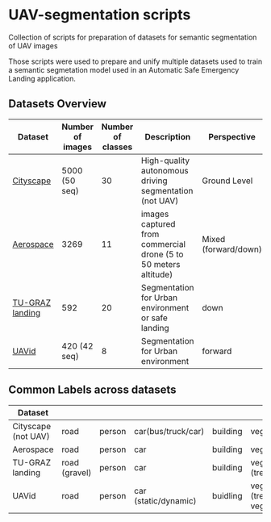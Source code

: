 # UAV-segmentation scripts
Collection of scripts for  preparation of datasets for semantic segmentation of UAV images

Those scripts were used to prepare and unify multiple datasets used to train a semantic segmetation model used in an Automatic Safe Emergency Landing application. 


## Datasets Overview

| Dataset         | Number of images | Number of classes | Description                                                     | Perspective          |
| --------------- | ---------------- | ----------------- | --------------------------------------------------------------- | -------------------- |
| [Cityscape](https://www.cityscapes-dataset.com/)| 5000 (50 seq)    | 30 | High-quality autonomous driving segmentation (not UAV)  | Ground Level         |
| [Aerospace](https://cutt.ly/phMhtsN)       | 3269  | 11  | images captured from commercial drone (5 to 50 meters altitude) | Mixed (forward/down) |
| [TU-GRAZ landing](https://cutt.ly/GhMhawL) | 592 | 20   | Segmentation for Urban environment or safe landing              | down                 |
| [UAVid](https://uavid.nl/)| 420 (42 seq)     | 8                 | Segmentation for Urban environment                              | forward              |


## Common Labels across datasets

| Dataset             |               |        |                      |          |                            |            |
| ------------------- | ------------- | ------ | -------------------- | -------- | -------------------------- | ---------- |
| Cityscape (not UAV) | road          | person | car(bus/truck/car)   | building | vegetation                 | background |
| Aerospace           | road          | person | car                  | building | vegetation                 | background |
| TU-GRAZ landing     | road (gravel) | person | car                  | building | vegetation (tree/gras)     | background |
| UAVid               | road          | person | car (static/dynamic) | buidling | vegetation (tree/low veg.) | background |
